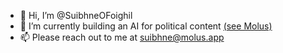 - 👋 Hi, I’m @SuibhneOFoighil
- 🌱 I’m currently building an AI for political content [(see Molus)](https://molus.app)
- 📫 Please reach out to me at [suibhne@molus.app](mailto:suibhne@molus.app)

<!---
SuibhneOFoighil/SuibhneOFoighil is a ✨ special ✨ repository because its `README.md` (this file) appears on your GitHub profile.
You can click the Preview link to take a look at your changes.
--->
